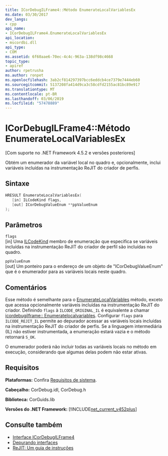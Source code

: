 ```yaml
---
title: ICorDebugILFrame4::Método EnumerateLocalVariablesEx
ms.date: 03/30/2017
dev_langs:
- cpp
api_name:
- ICorDebugILFrame4.EnumerateLocalVariablesEx
api_location:
- mscordbi.dll
api_type:
- COM
ms.assetid: 6f60aae6-70ec-4c4c-963a-138df98c4668
topic_type:
- apiref
author: rpetrusha
ms.author: ronpet
ms.openlocfilehash: 3ab2cf814297397bcc6eddcb4ce7379e7444eb60
ms.sourcegitcommit: 5137208fa414d9ca3c58cdfd2155ac81bc89e917
ms.translationtype: MT
ms.contentlocale: pt-BR
ms.lasthandoff: 03/06/2019
ms.locfileid: "57478889"
---
```

# <a name="icordebugilframe4enumeratelocalvariablesex-method"></a>ICorDebugILFrame4::Método EnumerateLocalVariablesEx
[Com suporte no .NET Framework 4.5.2 e versões posteriores]  
  
 Obtém um enumerador da variável local no quadro e, opcionalmente, inclui variáveis incluídas na instrumentação ReJIT do criador de perfis.  
  
## <a name="syntax"></a>Sintaxe  
  
```cpp
HRESULT EnumerateLocalVariablesEx(  
   [in] ILCodeKind flags,   
   [out] ICorDebugValueEnum **ppValueEnum  
);  
```  
  
## <a name="parameters"></a>Parâmetros  
 `flags`  
 [in] Uma [ILCodeKind](../../../../docs/framework/unmanaged-api/debugging/ilcodekind-enumeration.md) membro de enumeração que especifica se variáveis incluídas na instrumentação ReJIT do criador de perfil são incluídas no quadro.  
  
 `ppValueEnum`  
 [out] Um ponteiro para o endereço de um objeto de "ICorDebugValueEnum" que é o enumerador para as variáveis locais neste quadro.  
  
## <a name="remarks"></a>Comentários  
 Esse método é semelhante para o [EnumerateLocalVariables](../../../../docs/framework/unmanaged-api/debugging/icordebugilframe-enumeratelocalvariables-method.md) método, exceto que acessa opcionalmente variáveis incluídas na instrumentação ReJIT do criador. Definindo `flags` à `ILCODE_ORIGINAL_IL` é equivalente a chamar [icordebugilframe:: Enumeratelocalvariables](../../../../docs/framework/unmanaged-api/debugging/icordebugilframe-enumeratelocalvariables-method.md). Configurar `flags` para `ILCODE_REJIT_IL` permite ao depurador acessar as variáveis locais incluídas na instrumentação ReJIT do criador de perfis. Se a linguagem intermediária (IL) não estiver instrumentada, a enumeração estará vazia e o método retornará `S_OK`.  
  
 O enumerador poderá não incluir todas as variáveis locais no método em execução, considerando que algumas delas podem não estar ativas.  
  
## <a name="requirements"></a>Requisitos  
 **Plataformas:** Confira [Requisitos de sistema](../../../../docs/framework/get-started/system-requirements.md).  
  
 **Cabeçalho:** CorDebug.idl, CorDebug.h  
  
 **Biblioteca:** CorGuids.lib  
  
 **Versões do .NET Framework:** [!INCLUDE[net_current_v452plus](../../../../includes/net-current-v452plus-md.md)]  
  
## <a name="see-also"></a>Consulte também
- [Interface ICorDebugILFrame4](../../../../docs/framework/unmanaged-api/debugging/icordebugilframe4-interface.md)
- [Depurando interfaces](../../../../docs/framework/unmanaged-api/debugging/debugging-interfaces.md)
- [ReJIT: Um guia de instruções](https://blogs.msdn.com/b/davbr/archive/2011/10/12/rejit-a-how-to-guide.aspx)
